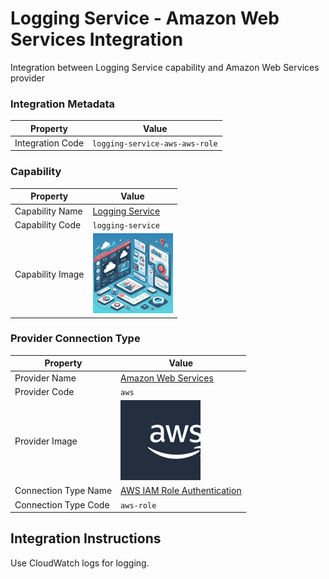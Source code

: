 # Logging Service - Amazon Web Services Integration
Integration between Logging Service capability and Amazon Web Services provider

### Integration Metadata
| Property | Value |
|----------|------|
| Integration Code | `logging-service-aws-aws-role` |

### Capability
| Property | Value |
|----------|------|
| Capability Name | [Logging Service](../../capability/logging-service) |
| Capability Code | `logging-service` |
| Capability Image | ![Logging Service Capability Square Image](../../capability/logging-service/images/logging-service_square.png) |

### Provider Connection Type
| Property | Value |
|----------|------|
| Provider Name | [Amazon Web Services](../../provider/aws) |
| Provider Code | `aws` |
| Provider Image | ![Amazon Web Services Provider Square Image](../../provider/aws/images/aws_square.png) |
| Connection Type Name | [AWS IAM Role Authentication](../../provider/aws#aws-role) |
| Connection Type Code | `aws-role` |

## Integration Instructions
Use CloudWatch logs for logging.